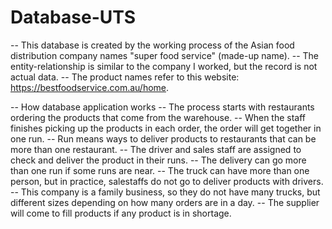 # Database-UTS
-- This database is created by the working process of the Asian food distribution company names "super food service" (made-up name). 
-- The entity-relationship is similar to the company I worked, but the record is not actual data.
-- The product names refer to this website: https://bestfoodservice.com.au/home.

-- How database application works 
-- The process starts with restaurants ordering the products that come from the warehouse.
-- When the staff finishes picking up the products in each order, the order will get together in one run. 
-- Run means ways to deliver products to restaurants that can be more than one restaurant.
-- The driver and sales staff are assigned to check and deliver the product in their runs.
-- The delivery can go more than one run if some runs are near.
-- The truck can have more than one person, but in practice, salestaffs do not go to deliver products with drivers.
-- This company is a family business, so they do not have many trucks, but different sizes depending on how many orders are in a day.
-- The supplier will come to fill products if any product is in shortage. 
